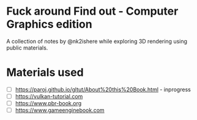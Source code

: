# Fuck around Find out - Computer Graphics edition

A collection of notes by @nk2ishere while exploring 3D rendering using public materials.

# Materials used

- [ ] https://paroj.github.io/gltut/About%20this%20Book.html - inprogress
- [ ] https://vulkan-tutorial.com
- [ ] https://www.pbr-book.org
- [ ] https://www.gameenginebook.com
